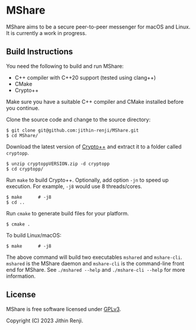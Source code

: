# MShare
MShare aims to be a secure peer-to-peer messenger for macOS and Linux. It is currently a work in progress.

## Build Instructions
You need the following to build and run MShare:
- C++ compiler with C++20 support (tested using clang++)
- CMake
- Crypto++

Make sure you have a suitable C++ compiler and CMake installed before you continue.

Clone the source code and change to the source directory:
```
$ git clone git@github.com:jithin-renji/MShare.git
$ cd MShare/
```

Download the latest version of [Crypto++](https://www.cryptopp.com/#download) and extract it to a folder called `cryptopp`.
```
$ unzip cryptoppVERSION.zip -d cryptopp
$ cd cryptopp/
```

Run `make` to build Crypto++. Optionally, add option `-jn` to speed up execution. For example, `-j8` would use 8 threads/cores.
```
$ make      # -j8
$ cd ..
```

Run `cmake` to generate build files for your platform.
```
$ cmake .
```

To build Linux/macOS:
```
$ make      # -j8
```

The above command will build two executables `mshared` and `mshare-cli`. `mshared` is the MShare daemon and `mshare-cli`
is the command-line front end for MShare. See `./mshared --help` and `./mshare-cli --help` for more information.

## License
MShare is free software licensed under [GPLv3](https://www.gnu.org/licenses/gpl-3.0.html).

Copyright (C) 2023 Jithin Renji.
